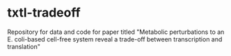 # txtl-tradeoff
Repository for data and code for paper titled "Metabolic perturbations to an E. coli-based cell-free system reveal a trade-off between transcription and translation"
